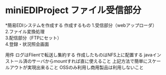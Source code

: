 # miniEDIProject ファイル受信部分
  
*簡易EDIシステムを作成する
作成するもの
1.受信部分（webアップローダ）  
2.ファイル変換処理  
3.配信部分（FTPにセット）  
4.登録・状況照会画面  

用件
ログはFlientで転送し集約する
作成したものはNFS上に配置する
javaインストール済のサーバからmountすれば直に使えること
上記方法で簡単にスケールアウトが実現出来ること
OSSのみ利用し商用製品は利用しないこと


